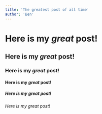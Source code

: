 ```yaml
---
title: 'The greatest post of all time'
author: 'Ben'
---
```


# Here is my _great_ post!
## Here is my _great_ post!
### Here is my _great_ post!
#### Here is my _great_ post!
##### Here is my _great_ post!
###### Here is my _great_ post!